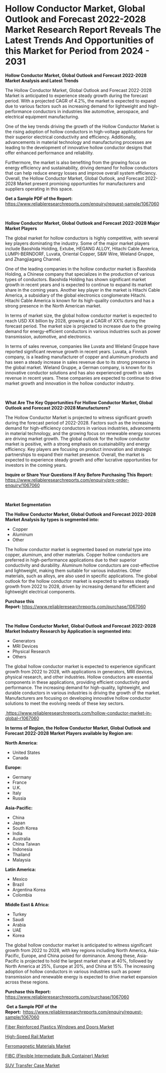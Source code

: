 <p><h1>Hollow Conductor Market, Global Outlook and Forecast 2022-2028 Market Research Report Reveals The Latest Trends And Opportunities of this Market for Period from 2024 - 2031</h1></p><p><strong>Hollow Conductor Market, Global Outlook and Forecast 2022-2028 Market Analysis and Latest Trends</strong></p>
<p><p>The Hollow Conductor Market, Global Outlook and Forecast 2022-2028 Market is anticipated to experience steady growth during the forecast period. With a projected CAGR of 4.2%, the market is expected to expand due to various factors such as increasing demand for lightweight and high-performance conductors in industries like automotive, aerospace, and electrical equipment manufacturing. </p><p>One of the key trends driving the growth of the Hollow Conductor Market is the rising adoption of hollow conductors in high-voltage applications for their superior electrical conductivity and efficiency. Additionally, advancements in material technology and manufacturing processes are leading to the development of innovative hollow conductor designs that offer enhanced performance and reliability.</p><p>Furthermore, the market is also benefiting from the growing focus on energy efficiency and sustainability, driving demand for hollow conductors that can help reduce energy losses and improve overall system efficiency. Overall, the Hollow Conductor Market, Global Outlook, and Forecast 2022-2028 Market present promising opportunities for manufacturers and suppliers operating in this space.</p></p>
<p><strong>Get a Sample PDF of the Report:&nbsp;</strong> <a href="https://www.reliableresearchreports.com/enquiry/request-sample/1067060">https://www.reliableresearchreports.com/enquiry/request-sample/1067060</a></p>
<p>&nbsp;</p>
<p><strong>Hollow Conductor Market, Global Outlook and Forecast 2022-2028 Major Market Players</strong></p>
<p><p>The global market for hollow conductors is highly competitive, with several key players dominating the industry. Some of the major market players include Baoshida Holding, Extube, HEGANG ALLOY, Hitachi Cable America, LUMPI-BERNDORF, Luvata, Oriental Copper, S&W Wire, Wieland Gruppe, and Zhangjiagang Channel.</p><p>One of the leading companies in the hollow conductor market is Baoshida Holding, a Chinese company that specializes in the production of various types of conductors. Baoshida Holding has shown significant market growth in recent years and is expected to continue to expand its market share in the coming years. Another key player in the market is Hitachi Cable America, a subsidiary of the global electronics conglomerate Hitachi. Hitachi Cable America is known for its high-quality conductors and has a strong presence in the North American market.</p><p>In terms of market size, the global hollow conductor market is expected to reach USD XX billion by 2028, growing at a CAGR of XX% during the forecast period. The market size is projected to increase due to the growing demand for energy-efficient conductors in various industries such as power transmission, automotive, and electronics.</p><p>In terms of sales revenue, companies like Luvata and Wieland Gruppe have reported significant revenue growth in recent years. Luvata, a Finnish company, is a leading manufacturer of copper and aluminum products and has seen a steady increase in sales revenue due to its strong presence in the global market. Wieland Gruppe, a German company, is known for its innovative conductor solutions and has also experienced growth in sales revenue in recent years. These companies are expected to continue to drive market growth and innovation in the hollow conductor industry.</p></p>
<p>&nbsp;</p>
<p><strong>What Are The Key Opportunities For Hollow Conductor Market, Global Outlook and Forecast 2022-2028 Manufacturers?</strong></p>
<p><p>The Hollow Conductor Market is projected to witness significant growth during the forecast period of 2022-2028. Factors such as the increasing demand for high-efficiency conductors in various industries, advancements in material technology, and the growing focus on renewable energy sources are driving market growth. The global outlook for the hollow conductor market is positive, with a strong emphasis on sustainability and energy efficiency. Key players are focusing on product innovation and strategic partnerships to expand their market presence. Overall, the market is expected to experience steady growth and offer lucrative opportunities for investors in the coming years.</p></p>
<p><strong>Inquire or Share Your Questions If Any Before Purchasing This Report:</strong> <a href="https://www.reliableresearchreports.com/enquiry/pre-order-enquiry/1067060">https://www.reliableresearchreports.com/enquiry/pre-order-enquiry/1067060</a></p>
<p>&nbsp;</p>
<p><strong>Market Segmentation</strong></p>
<p><strong>The Hollow Conductor Market, Global Outlook and Forecast 2022-2028 Market Analysis by types is segmented into:</strong></p>
<p><ul><li>Copper</li><li>Aluminum</li><li>Other</li></ul></p>
<p><p>The hollow conductor market is segmented based on material type into copper, aluminum, and other materials. Copper hollow conductors are preferred in high-performance applications due to their superior conductivity and durability. Aluminum hollow conductors are cost-effective and lightweight, making them suitable for various industries. Other materials, such as alloys, are also used in specific applications. The global outlook for the hollow conductor market is expected to witness steady growth from 2022 to 2028, driven by increasing demand for efficient and lightweight electrical components.</p></p>
<p><strong>Purchase this Report:&nbsp;</strong><a href="https://www.reliableresearchreports.com/purchase/1067060">https://www.reliableresearchreports.com/purchase/1067060</a></p>
<p>&nbsp;</p>
<p><strong>The Hollow Conductor Market, Global Outlook and Forecast 2022-2028 Market Industry Research by Application is segmented into:</strong></p>
<p><ul><li>Generators</li><li>MRI Devices</li><li>Physical Research</li><li>Others</li></ul></p>
<p><p>The global hollow conductor market is expected to experience significant growth from 2022 to 2028, with applications in generators, MRI devices, physical research, and other industries. Hollow conductors are essential components in these applications, providing efficient conductivity and performance. The increasing demand for high-quality, lightweight, and durable conductors in various industries is driving the growth of the market. Manufacturers are focusing on developing innovative hollow conductor solutions to meet the evolving needs of these key sectors.</p></p>
<p><a href="https://www.reliableresearchreports.com/hollow-conductor-market-in-global-r1067060">&nbsp;https://www.reliableresearchreports.com/hollow-conductor-market-in-global-r1067060</a></p>
<p><strong>In terms of Region, the Hollow Conductor Market, Global Outlook and Forecast 2022-2028 Market Players available by Region are:</strong></p>
<p>
    <p> <strong> North America: </strong>
        <ul>
            <li>United States</li>
            <li>Canada</li>
        </ul>
        </p> 
    <p> <strong> Europe: </strong>
        <ul>
            <li>Germany</li>
            <li>France</li>
            <li>U.K.</li>
            <li>Italy</li>
            <li>Russia</li>
        </ul>
        </p> 
    <p> <strong> Asia-Pacific: </strong>
        <ul>
            <li>China</li>
            <li>Japan</li>
            <li>South Korea</li>
            <li>India</li>
            <li>Australia</li>
            <li>China Taiwan</li>
            <li>Indonesia</li>
            <li>Thailand</li>
            <li>Malaysia</li>
        </ul>
        </p> 
    <p> <strong> Latin America: </strong>
        <ul>
            <li>Mexico</li>
            <li>Brazil</li>
            <li>Argentina Korea</li>
            <li>Colombia</li>
        </ul>
        </p> 
    <p> <strong> Middle East & Africa: </strong>
        <ul>
            <li>Turkey</li>
            <li>Saudi</li>
            <li>Arabia</li>
            <li>UAE</li>
            <li>Korea</li>
        </ul>
    </p>
    </p>
<p><p>The global hollow conductor market is anticipated to witness significant growth from 2022 to 2028, with key regions including North America, Asia-Pacific, Europe, and China poised for dominance. Among these, Asia-Pacific is projected to hold the largest market share at 40%, followed by North America at 25%, Europe at 20%, and China at 15%. The increasing adoption of hollow conductors in various industries such as power transmission and renewable energy is expected to drive market expansion across these regions.</p></p>
<p><strong>Purchase this Report: </strong><a href="https://www.reliableresearchreports.com/purchase/1067060">https://www.reliableresearchreports.com/purchase/1067060</a></p>
<p>&nbsp;<strong>Get a Sample PDF of the Report:&nbsp;&nbsp;</strong><a href="https://www.reliableresearchreports.com/enquiry/request-sample/1067060">https://www.reliableresearchreports.com/enquiry/request-sample/1067060</a></p>
<p><strong></strong></p>
<p><p><a href="https://github.com/mauripalmi/Market-Research-Report-List-4/blob/main/fiber-reinforced-plastics-windows-and-doors-market.md">Fiber Reinforced Plastics Windows and Doors Market</a></p><p><a href="https://www.linkedin.com/pulse/global-high-speed-rail-market-projected-grow-cagr-12-forcasted-zmaoe">High-Speed Rail Market</a></p><p><a href="https://medium.com/@djjdj3773/ferromagnetic-materials-market-report-by-product-type-rare-earth-permanent-magnet-materials-metal-fecc0d13d210">Ferromagnetic Materials Market</a></p><p><a href="https://github.com/gulaimolin/Market-Research-Report-List-5/blob/main/fibc-flexible-intermediate-bulk-container-market.md">FIBC (Flexible Intermediate Bulk Container) Market</a></p><p><a href="https://www.linkedin.com/pulse/in-depth-analysis-global-suv-transfer-case-market-scope-k2nde">SUV Transfer Case Market</a></p></p>